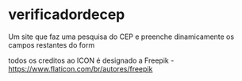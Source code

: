 # verificadordecep
Um site que faz uma pesquisa do CEP e preenche dinamicamente os campos restantes do form 

todos os creditos ao ICON é designado a Freepik -
https://www.flaticon.com/br/autores/freepik
